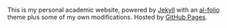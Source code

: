 This is my personal academic website, powered by [Jekyll](https://jekyllrb.com/) with an [al-folio](https://github.com/alshedivat/al-folio) theme plus some of my own  modifications. Hosted by [GitHub Pages](https://pages.github.com/).
